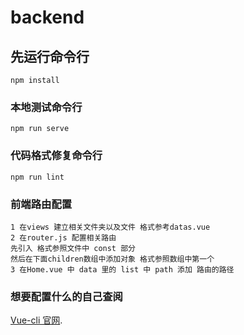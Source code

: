 # backend

## 先运行命令行
```
npm install
```

### 本地测试命令行
```
npm run serve
```

### 代码格式修复命令行
```
npm run lint
```

### 前端路由配置
```
1 在views 建立相关文件夹以及文件 格式参考datas.vue
2 在router.js 配置相关路由 
先引入 格式参照文件中 const 部分
然后在下面children数组中添加对象 格式参照数组中第一个
3 在Home.vue 中 data 里的 list 中 path 添加 路由的路径
```

### 想要配置什么的自己查阅
[Vue-cli 官网](https://cli.vuejs.org/config/).
